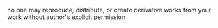 no one may reproduce, distribute, or create derivative works from your work without author's explicit permission
